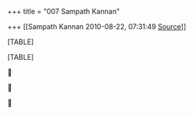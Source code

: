 +++
title = "007 Sampath Kannan"

+++
[[Sampath Kannan	2010-08-22, 07:31:49 [Source](https://groups.google.com/g/bvparishat/c/NpiZJW9u5oE)]]



[TABLE]

[TABLE]







